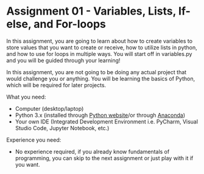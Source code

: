 # Assignment 01 - Variables, Lists, If-else, and For-loops

In this assignment, you are going to learn about how to create variables to
store values that you want to create or receive, how to utilize lists in python,
and how to use for loops in multiple ways. You will start off in variables.py and you will be guided through your learning!

In this assignment, you are not going to be doing any actual project that would challenge you or anything. You will be learning the basics of Python, which will be required for later projects.

What you need:
* Computer (desktop/laptop)
* Python 3.x (installed through [Python website](https://www.python.org/downloads/)/or
 through [Anaconda](https://www.anaconda.com/products/individual))
* Your own IDE (Integrated Development Environment i.e. PyCharm, Visual Studio
Code, Jupyter Notebook, etc.)

Experience you need:
* No experience required, if you already know fundamentals of programming,
you can skip to the next assignment or just play with it if you want.      
